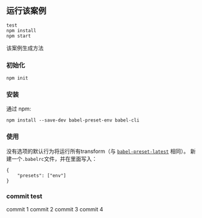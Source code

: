 ## 运行该案例
```
test
npm install
npm start
```

该案例生成方法
### 初始化
```
npm init
```
### 安装
通过 npm: 
```
npm install --save-dev babel-preset-env babel-cli
```
### 使用
没有选项的默认行为将运行所有transform（与 [`babel-preset-latest`](https://babeljs.io/docs/plugins/preset-latest/) 相同）。
新建一个`.babelrc`文件，并在里面写入：

```
{
    "presets": ["env"]
}
```
### commit test

commit 1
commit 2
commit 3
commit 4